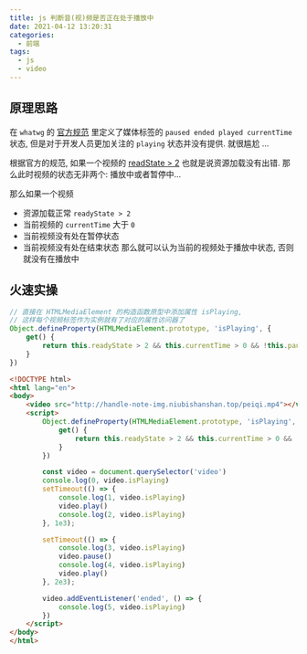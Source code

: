 ```yaml
---
title: js 判断音(视)频是否正在处于播放中
date: 2021-04-12 13:20:31
categories:
  - 前端
tags:
  - js
  - video
---
```


## 原理思路

在 `whatwg` 的 [官方规范](https://html.spec.whatwg.org/multipage/media.html#playing-the-media-resource) 里定义了媒体标签的 `paused ended played currentTime` 状态, 但是对于开发人员更加关注的 `playing` 状态并没有提供. 就很尴尬 ...

根据官方的规范, 如果一个视频的 [readState > 2](https://www.w3school.com.cn/tags/av_prop_readystate.asp) 也就是说资源加载没有出错. 那么此时视频的状态无非两个: 播放中或者暂停中...

<!-- more -->

那么如果一个视频
- 资源加载正常 `readyState > 2`
- 当前视频的 `currentTime` 大于 `0`
- 当前视频没有处在暂停状态
- 当前视频没有处在结束状态
那么就可以认为当前的视频处于播放中状态, 否则就没有在播放中

## 火速实操

```js
// 直接在 HTMLMediaElement 的构造函数原型中添加属性 isPlaying,
// 这样每个视频标签作为实例就有了对应的属性访问器了
Object.defineProperty(HTMLMediaElement.prototype, 'isPlaying', {
    get() {
        return this.readyState > 2 && this.currentTime > 0 && !this.paused && !this.ended;
    }
})
```

```html
<!DOCTYPE html>
<html lang="en">
<body>
    <video src="http://handle-note-img.niubishanshan.top/peiqi.mp4"></video>
    <script>
        Object.defineProperty(HTMLMediaElement.prototype, 'isPlaying', {
            get() {
                return this.readyState > 2 && this.currentTime > 0 && !this.paused && !this.ended
            }
        })

        const video = document.querySelector('video')
        console.log(0, video.isPlaying)
        setTimeout(() => {
            console.log(1, video.isPlaying)
            video.play()
            console.log(2, video.isPlaying)
        }, 1e3);

        setTimeout(() => {
            console.log(3, video.isPlaying)
            video.pause()
            console.log(4, video.isPlaying)
            video.play()
        }, 2e3);

        video.addEventListener('ended', () => {
            console.log(5, video.isPlaying)
        })
    </script>
</body>
</html>
```
